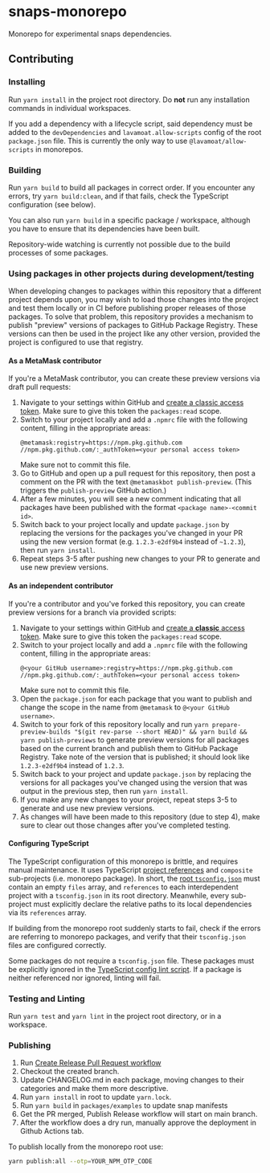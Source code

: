 # snaps-monorepo

Monorepo for experimental snaps dependencies.

## Contributing

### Installing

Run `yarn install` in the project root directory.
Do **not** run any installation commands in individual workspaces.

If you add a dependency with a lifecycle script, said dependency must be added to the `devDependencies` and `lavamoat.allow-scripts` config of the root `package.json` file.
This is currently the only way to use `@lavamoat/allow-scripts` in monorepos.

### Building

Run `yarn build` to build all packages in correct order.
If you encounter any errors, try `yarn build:clean`, and if that fails, check the TypeScript configuration (see below).

You can also run `yarn build` in a specific package / workspace, although you have to ensure that its dependencies have been built.

Repository-wide watching is currently not possible due to the build processes of some packages.

### Using packages in other projects during development/testing

When developing changes to packages within this repository that a different project depends upon, you may wish to load those changes into the project and test them locally or in CI before publishing proper releases of those packages. To solve that problem, this repository provides a mechanism to publish "preview" versions of packages to GitHub Package Registry. These versions can then be used in the project like any other version, provided the project is configured to use that registry.

#### As a MetaMask contributor

If you're a MetaMask contributor, you can create these preview versions via draft pull requests:

1. Navigate to your settings within GitHub and [create a classic access token](https://docs.github.com/en/authentication/keeping-your-account-and-data-secure/creating-a-personal-access-token#creating-a-personal-access-token-classic). Make sure to give this token the `packages:read` scope.
2. Switch to your project locally and add a `.npmrc` file with the following content, filling in the appropriate areas:
   ```
   @metamask:registry=https://npm.pkg.github.com
   //npm.pkg.github.com/:_authToken=<your personal access token>
   ```
   Make sure not to commit this file.
3. Go to GitHub and open up a pull request for this repository, then post a comment on the PR with the text `@metamaskbot publish-preview`. (This triggers the `publish-preview` GitHub action.)
4. After a few minutes, you will see a new comment indicating that all packages have been published with the format `<package name>-<commit id>`.
5. Switch back to your project locally and update `package.json` by replacing the versions for the packages you've changed in your PR using the new version format (e.g. `1.2.3-e2df9b4` instead of `~1.2.3`), then run `yarn install`.
6. Repeat steps 3-5 after pushing new changes to your PR to generate and use new preview versions.

#### As an independent contributor

If you're a contributor and you've forked this repository, you can create preview versions for a branch via provided scripts:

1. Navigate to your settings within GitHub and [create a **classic** access token](https://docs.github.com/en/authentication/keeping-your-account-and-data-secure/creating-a-personal-access-token#creating-a-personal-access-token-classic). Make sure to give this token the `packages:read` scope.
2. Switch to your project locally and add a `.npmrc` file with the following content, filling in the appropriate areas:
   ```
   @<your GitHub username>:registry=https://npm.pkg.github.com
   //npm.pkg.github.com/:_authToken=<your personal access token>
   ```
   Make sure not to commit this file.
3. Open the `package.json` for each package that you want to publish and change the scope in the name from `@metamask` to `@<your GitHub username>`.
4. Switch to your fork of this repository locally and run `yarn prepare-preview-builds "$(git rev-parse --short HEAD)" && yarn build && yarn publish-previews` to generate preview versions for all packages based on the current branch and publish them to GitHub Package Registry. Take note of the version that is published; it should look like `1.2.3-e2df9b4` instead of `1.2.3`.
5. Switch back to your project and update `package.json` by replacing the versions for all packages you've changed using the version that was output in the previous step, then run `yarn install`.
6. If you make any new changes to your project, repeat steps 3-5 to generate and use new preview versions.
7. As changes will have been made to this repository (due to step 4), make sure to clear out those changes after you've completed testing.

#### Configuring TypeScript

The TypeScript configuration of this monorepo is brittle, and requires manual maintenance.
It uses TypeScript [project references](https://www.typescriptlang.org/docs/handbook/project-references.html) and `composite` sub-projects (i.e. monorepo package).
In short, the [root `tsconfig.json`](./tsconfig.json) must contain an empty `files` array, and `references` to each interdependent project with a `tsconfig.json` in its root directory.
Meanwhile, every sub-project must explicitly declare the relative paths to its local dependencies via its `references` array.

If building from the monorepo root suddenly starts to fail, check if the errors are referring to monorepo packages, and verify that their `tsconfig.json` files are configured correctly.

Some packages do not require a `tsconfig.json` file.
These packages must be explicitly ignored in the [TypeScript config lint script](./scripts/verify-tsconfig.mjs).
If a package is neither referenced nor ignored, linting will fail.

### Testing and Linting

Run `yarn test` and `yarn lint` in the project root directory, or in a workspace.

### Publishing

1. Run [Create Release Pull Request workflow](https://github.com/MetaMask/snaps-monorepo/actions/workflows/create-release-pr.yml)
2. Checkout the created branch.
3. Update CHANGELOG.md in each package, moving changes to their categories and make them more descriptive.
4. Run `yarn install` in root to update `yarn.lock`.
5. Run `yarn build` in `packages/examples` to update snap manifests
6. Get the PR merged, Publish Release workflow will start on main branch.
7. After the workflow does a dry run, manually approve the deployment in Github Actions tab.

To publish locally from the monorepo root use:

```sh
yarn publish:all --otp=YOUR_NPM_OTP_CODE
```
